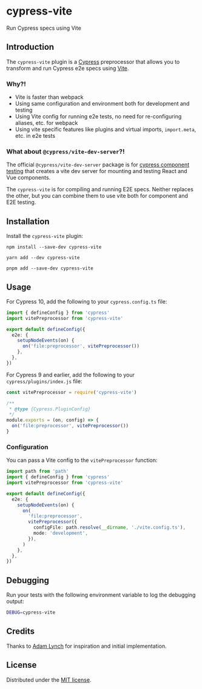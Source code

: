 # cypress-vite

Run Cypress specs using Vite

## Introduction

The `cypress-vite` plugin is a [Cypress](https://www.cypress.io/) preprocessor
that allows you to transform and run Cypress e2e specs using
[Vite](https://vitejs.dev/).

### Why?!

- Vite is faster than webpack
- Using same configuration and environment both for development and testing
- Using Vite config for running e2e tests, no need for re-configuring aliases,
  etc. for webpack
- Using vite specific features like plugins and virtual imports, `import.meta`,
  etc. in e2e tests

### What about `@cypress/vite-dev-server`?!

The official `@cypress/vite-dev-server` package is for
[cypress component testing](https://docs.cypress.io/guides/component-testing/writing-your-first-component-test)
that creates a vite dev server for mounting and testing React and Vue
components.

The `cypress-vite` is for compiling and running E2E specs. Neither replaces the
other, but you can combine them to use vite both for component and E2E testing.

## Installation

Install the `cypress-vite` plugin:

```shell
npm install --save-dev cypress-vite

yarn add --dev cypress-vite

pnpm add --save-dev cypress-vite
```

## Usage

For Cypress 10, add the following to your `cypress.config.ts` file:

```typescript
import { defineConfig } from 'cypress'
import vitePreprocessor from 'cypress-vite'

export default defineConfig({
  e2e: {
    setupNodeEvents(on) {
      on('file:preprocessor', vitePreprocessor())
    },
  },
})
```

For Cypress 9 and earlier, add the following to your `cypress/plugins/index.js`
file:

```typescript
const vitePreprocessor = require('cypress-vite')

/**
 * @type {Cypress.PluginConfig}
 */
module.exports = (on, config) => {
  on('file:preprocessor', vitePreprocessor())
}
```

### Configuration

You can pass a Vite config to the `vitePreprocessor` function:

```typescript
import path from 'path'
import { defineConfig } from 'cypress'
import vitePreprocessor from 'cypress-vite'

export default defineConfig({
  e2e: {
    setupNodeEvents(on) {
      on(
        'file:preprocessor',
        vitePreprocessor({
          configFile: path.resolve(__dirname, './vite.config.ts'),
          mode: 'development',
        }),
      )
    },
  },
})
```

## Debugging

Run your tests with the following environment variable to log the debugging
output:

```bash
DEBUG=cypress-vite
```

## Credits

Thanks to
[Adam Lynch](https://github.com/adam-lynch/preprocess-cypress-tests-with-vite)
for inspiration and initial implementation.

## License

Distributed under the [MIT license](/LICENSE.md).
